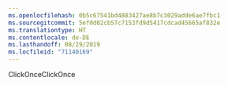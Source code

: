 ```yaml
---
ms.openlocfilehash: 0b5c67541bd4883427ae8b7c3029adde6ae7fbc1
ms.sourcegitcommit: 5ef0d02cb57c7153fd9d5417cdcad45665af832e
ms.translationtype: HT
ms.contentlocale: de-DE
ms.lasthandoff: 08/29/2019
ms.locfileid: "71140169"
---
```

<span data-ttu-id="53535-101">ClickOnce</span><span class="sxs-lookup"><span data-stu-id="53535-101">ClickOnce</span></span>
